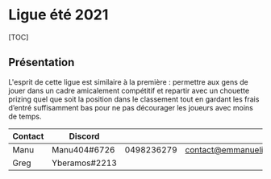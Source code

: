 # Ligue été 2021



[TOC]

## **Présentation** 

L'esprit de cette ligue est similaire à la première : permettre aux gens de  jouer dans un cadre amicalement compétitif et repartir avec un chouette prizing quel que soit la position dans le classement tout en gardant les frais  d’entré suffisamment bas pour ne pas décourager les joueurs avec moins  de temps. 

| Contact | Discord       |            |                           |
| ------- | ------------- | ---------- | ------------------------- |
| Manu    | Manu404#6726  | 0498236279 | contact@emmanuelistace.be |
| Greg    | Yberamos#2213 |            |                           |

